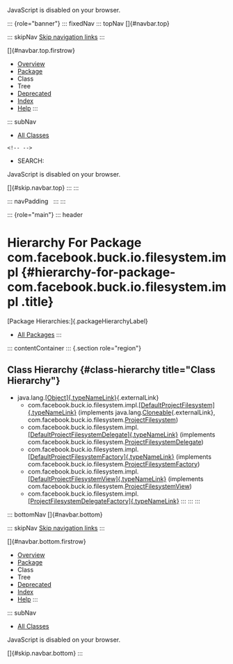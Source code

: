<div>

JavaScript is disabled on your browser.

</div>

::: {role="banner"}
::: fixedNav
::: topNav
[]{#navbar.top}

::: skipNav
[Skip navigation links](#skip.navbar.top "Skip navigation links")
:::

[]{#navbar.top.firstrow}

-   [Overview](../../../../../../index.html)
-   [Package](package-summary.html)
-   Class
-   Tree
-   [Deprecated](../../../../../../deprecated-list.html)
-   [Index](../../../../../../index-all.html)
-   [Help](../../../../../../help-doc.html)
:::

::: subNav
-   [All Classes](../../../../../../allclasses.html)

```{=html}
<!-- -->
```
-   SEARCH:

<div>

<div>

JavaScript is disabled on your browser.

</div>

</div>

[]{#skip.navbar.top}
:::
:::

::: navPadding
 
:::
:::

::: {role="main"}
::: header
# Hierarchy For Package com.facebook.buck.io.filesystem.impl {#hierarchy-for-package-com.facebook.buck.io.filesystem.impl .title}

[Package Hierarchies:]{.packageHierarchyLabel}

-   [All Packages](../../../../../../overview-tree.html)
:::

::: contentContainer
::: {.section role="region"}
## Class Hierarchy {#class-hierarchy title="Class Hierarchy"}

-   java.lang.[[Object]{.typeNameLink}](http://docs.oracle.com/javase/7/docs/api/java/lang/Object.html?is-external=true "class or interface in java.lang"){.externalLink}
    -   com.facebook.buck.io.filesystem.impl.[[DefaultProjectFilesystem]{.typeNameLink}](DefaultProjectFilesystem.html "class in com.facebook.buck.io.filesystem.impl")
        (implements
        java.lang.[Cloneable](http://docs.oracle.com/javase/7/docs/api/java/lang/Cloneable.html?is-external=true "class or interface in java.lang"){.externalLink},
        com.facebook.buck.io.filesystem.[ProjectFilesystem](../ProjectFilesystem.html "interface in com.facebook.buck.io.filesystem"))
    -   com.facebook.buck.io.filesystem.impl.[[DefaultProjectFilesystemDelegate]{.typeNameLink}](DefaultProjectFilesystemDelegate.html "class in com.facebook.buck.io.filesystem.impl")
        (implements
        com.facebook.buck.io.filesystem.[ProjectFilesystemDelegate](../ProjectFilesystemDelegate.html "interface in com.facebook.buck.io.filesystem"))
    -   com.facebook.buck.io.filesystem.impl.[[DefaultProjectFilesystemFactory]{.typeNameLink}](DefaultProjectFilesystemFactory.html "class in com.facebook.buck.io.filesystem.impl")
        (implements
        com.facebook.buck.io.filesystem.[ProjectFilesystemFactory](../ProjectFilesystemFactory.html "interface in com.facebook.buck.io.filesystem"))
    -   com.facebook.buck.io.filesystem.impl.[[DefaultProjectFilesystemView]{.typeNameLink}](DefaultProjectFilesystemView.html "class in com.facebook.buck.io.filesystem.impl")
        (implements
        com.facebook.buck.io.filesystem.[ProjectFilesystemView](../ProjectFilesystemView.html "interface in com.facebook.buck.io.filesystem"))
    -   com.facebook.buck.io.filesystem.impl.[[ProjectFilesystemDelegateFactory]{.typeNameLink}](ProjectFilesystemDelegateFactory.html "class in com.facebook.buck.io.filesystem.impl")
:::
:::
:::

::: bottomNav
[]{#navbar.bottom}

::: skipNav
[Skip navigation links](#skip.navbar.bottom "Skip navigation links")
:::

[]{#navbar.bottom.firstrow}

-   [Overview](../../../../../../index.html)
-   [Package](package-summary.html)
-   Class
-   Tree
-   [Deprecated](../../../../../../deprecated-list.html)
-   [Index](../../../../../../index-all.html)
-   [Help](../../../../../../help-doc.html)
:::

::: subNav
-   [All Classes](../../../../../../allclasses.html)

<div>

<div>

JavaScript is disabled on your browser.

</div>

</div>

[]{#skip.navbar.bottom}
:::
